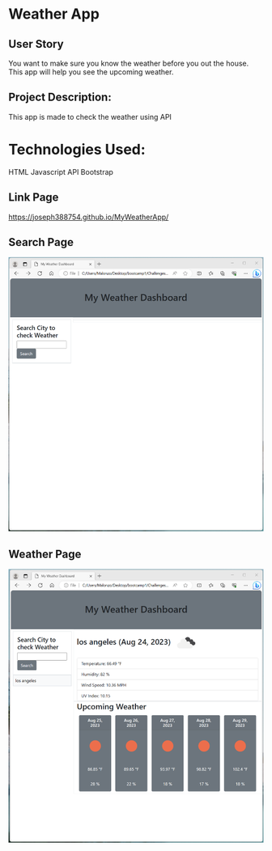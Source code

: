 # Weather App 

## User Story
You want to make sure you know the weather before you out the house. 
This app will help you see the upcoming weather.

## Project Description:
This app is made to check the weather using API

# Technologies Used:
HTML 
Javascript
API
Bootstrap

## Link Page
https://joseph388754.github.io/MyWeatherApp/

## Search Page
![Search Page](Assets/images/srchpage.png)


## Weather Page
![Weather Page](Assets/images/weather1page.png)
